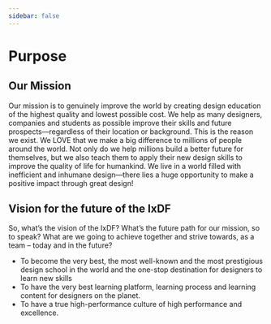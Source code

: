 ```yaml
---
sidebar: false
---
```


# Purpose

## Our Mission

Our mission is to genuinely improve the world by creating design education of the highest quality and lowest possible cost. We help as many designers, companies and students as possible improve their skills and future prospects—regardless of their location or background. This is the reason we exist. We LOVE that we make a big difference to millions of people around the world.
Not only do we help millions build a better future for themselves, but we also teach them to apply their new design skills to improve the quality of life for humankind. We live in a world filled with inefficient and inhumane design—there lies a huge opportunity to make a positive impact through great design!

## Vision for the future of the IxDF

So, what’s the vision of the IxDF? What’s the future path for our mission, so to speak?
What are we going to achieve together and strive towards, as a team – today and in the future?

-   To become the very best, the most well-known and the most prestigious design school in the world and the one-stop destination for designers to learn new skills
-   To have the very best learning platform, learning process and learning content for designers on the planet.
-   To have a true high-performance culture of high performance and excellence.
